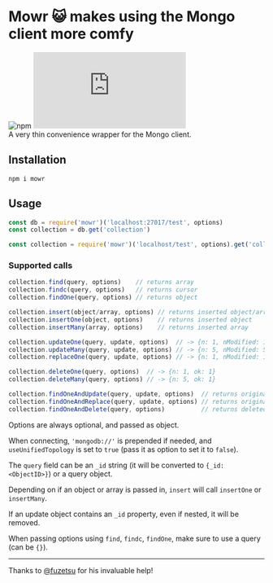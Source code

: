 # Mowr 😺 makes using the Mongo client more comfy
![npm](https://img.shields.io/npm/v/mowr) ![GitHub file size in bytes](https://img.shields.io/github/size/osban/mowr/index.js?color=limegreen)  
A very thin convenience wrapper for the Mongo client.

## Installation
```
npm i mowr
```

## Usage
```js
const db = require('mowr')('localhost:27017/test', options)
const collection = db.get('collection')

const collection = require('mowr')('localhost/test', options).get('collection')
```

### Supported calls
```js
collection.find(query, options)    // returns array
collection.findc(query, options)   // returns cursor
collection.findOne(query, options) // returns object

collection.insert(object/array, options) // returns inserted object/array
collection.insertOne(object, options)    // returns inserted object
collection.insertMany(array, options)    // returns inserted array

collection.updateOne(query, update, options)  // -> {n: 1, nModified: 1, ok: 1}
collection.updateMany(query, update, options) // -> {n: 5, nModified: 5, ok: 1}
collection.replaceOne(query, update, options) // -> {n: 1, nModified: 1, ok: 1}

collection.deleteOne(query, options)  // -> {n: 1, ok: 1}
collection.deleteMany(query, options) // -> {n: 5, ok: 1}

collection.findOneAndUpdate(query, update, options)  // returns original document
collection.findOneAndReplace(query, update, options) // returns original document
collection.findOneAndDelete(query, options)          // returns deleted document
```
Options are always optional, and passed as object.

When connecting, `'mongodb://'` is prepended if needed, and `useUnifiedTopology` is set to `true` (pass it as option to set it to `false`).

The `query` field can be an `_id` string (it will be converted to `{_id: <ObjectID>}`) or a query object.

Depending on if an object or array is passed in, `insert` will call `insertOne` or `insertMany`.

If an update object contains an `_id` property, even if nested, it will be removed.

When passing options using `find`, `findc`, `findOne`, make sure to use a query (can be `{}`).

---
Thanks to [@fuzetsu](https://github.com/fuzetsu) for his invaluable help!
